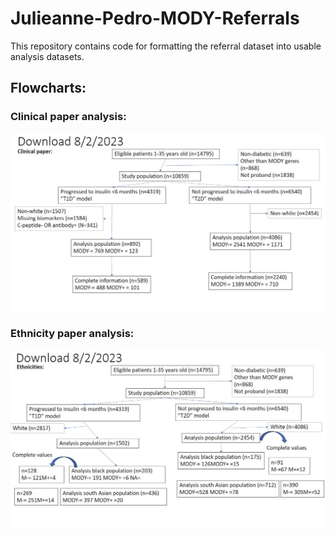 # Julieanne-Pedro-MODY-Referrals
This repository contains code for formatting the referral dataset into usable analysis datasets.

## Flowcharts:

### Clinical paper analysis:

![Clinical paper analysis](https://github.com/Exeter-Diabetes/Julieanne-Pedro-MODY/blob/main/Flowcharts/Flowchart%20-%20White.jpg)

### Ethnicity paper analysis:

![Ethnicity paper analysis](https://github.com/Exeter-Diabetes/Julieanne-Pedro-MODY/blob/main/Flowcharts/Flowchart%20-%20Non-White.jpg)